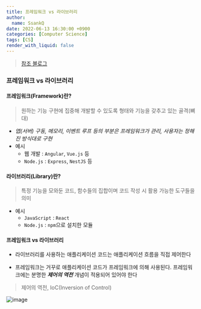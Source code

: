 ```yaml
---
title: 프레임워크 vs 라이브러리
author:
  name: SsankQ
date: 2022-06-13 16:30:00 +0900
categories: [Computer Science]
tags: [CS]
render_with_liquid: false
---
```


> [참조 블로그](https://cocoon1787.tistory.com/745)

### 프레임워크 vs 라이브러리

#### 프레임워크(Framework)란?

> 원하는 기능 구현에 집중해 개발할 수 있도록 형태와 기능을 갖추고 있는 골격(뼈대)

- _앱(서버) 구동, 메모리, 이벤트 루프 등의 부분은 프레임워크가 관리, 사용자는 정해진 방식대로 구현_
- 예시
  - 웹 개발 : `Angular`, `Vue.js` 등
  - `Node.js` : `Express`, `NestJS` 등

#### 라이브러리(Library)란?

> 특정 기능을 모와둔 코드, 함수들의 집합이며 코드 작성 시 활용 가능한 도구들을 의미

- 예시
  - `JavaScript` : `React`
  - `Node.js` : `npm`으로 설치한 모듈

#### 프레임워크 vs 라이브러리

- 라이브러리를 사용하는 애플리케이션 코드는 애플리케이션 흐름을 직접 제어한다

- 프레임워크는 거꾸로 애플리케이션 코드가 프레임워크에 의해 사용된다. 프레임워크에는 분명한 **_제어의 역전_** 개념이 적용되어 있어야 한다

> 제어의 역전, IoC(Inversion of Control)

![image](https://user-images.githubusercontent.com/89354370/173851973-027ef873-58cd-433f-b395-4c0b2ea5303e.png)
